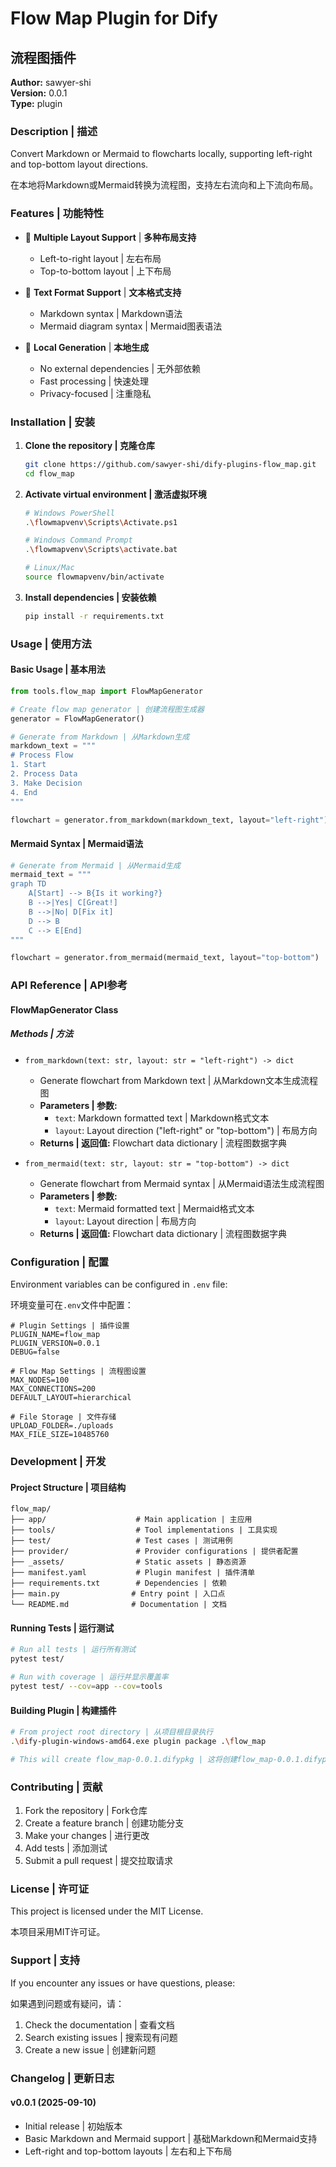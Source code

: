 # Flow Map Plugin for Dify
## 流程图插件

**Author:** sawyer-shi  
**Version:** 0.0.1  
**Type:** plugin  

### Description | 描述

Convert Markdown or Mermaid to flowcharts locally, supporting left-right and top-bottom layout directions.

在本地将Markdown或Mermaid转换为流程图，支持左右流向和上下流向布局。

### Features | 功能特性

- 🎨 **Multiple Layout Support** | **多种布局支持**
  - Left-to-right layout | 左右布局
  - Top-to-bottom layout | 上下布局
  
- 📝 **Text Format Support** | **文本格式支持**
  - Markdown syntax | Markdown语法
  - Mermaid diagram syntax | Mermaid图表语法
  
- 🔧 **Local Generation** | **本地生成**
  - No external dependencies | 无外部依赖
  - Fast processing | 快速处理
  - Privacy-focused | 注重隐私

### Installation | 安装

1. **Clone the repository | 克隆仓库**
   ```bash
   git clone https://github.com/sawyer-shi/dify-plugins-flow_map.git
   cd flow_map
   ```

2. **Activate virtual environment | 激活虚拟环境**
   ```bash
   # Windows PowerShell
   .\flowmapvenv\Scripts\Activate.ps1
   
   # Windows Command Prompt
   .\flowmapvenv\Scripts\activate.bat
   
   # Linux/Mac
   source flowmapvenv/bin/activate
   ```

3. **Install dependencies | 安装依赖**
   ```bash
   pip install -r requirements.txt
   ```

### Usage | 使用方法

#### Basic Usage | 基本用法

```python
from tools.flow_map import FlowMapGenerator

# Create flow map generator | 创建流程图生成器
generator = FlowMapGenerator()

# Generate from Markdown | 从Markdown生成
markdown_text = """
# Process Flow
1. Start
2. Process Data
3. Make Decision
4. End
"""

flowchart = generator.from_markdown(markdown_text, layout="left-right")
```

#### Mermaid Syntax | Mermaid语法

```python
# Generate from Mermaid | 从Mermaid生成
mermaid_text = """
graph TD
    A[Start] --> B{Is it working?}
    B -->|Yes| C[Great!]
    B -->|No| D[Fix it]
    D --> B
    C --> E[End]
"""

flowchart = generator.from_mermaid(mermaid_text, layout="top-bottom")
```

### API Reference | API参考

#### FlowMapGenerator Class

##### Methods | 方法

- `from_markdown(text: str, layout: str = "left-right") -> dict`
  - Generate flowchart from Markdown text | 从Markdown文本生成流程图
  - **Parameters | 参数:**
    - `text`: Markdown formatted text | Markdown格式文本
    - `layout`: Layout direction ("left-right" or "top-bottom") | 布局方向
  - **Returns | 返回值:** Flowchart data dictionary | 流程图数据字典

- `from_mermaid(text: str, layout: str = "top-bottom") -> dict`
  - Generate flowchart from Mermaid syntax | 从Mermaid语法生成流程图
  - **Parameters | 参数:**
    - `text`: Mermaid formatted text | Mermaid格式文本
    - `layout`: Layout direction | 布局方向
  - **Returns | 返回值:** Flowchart data dictionary | 流程图数据字典

### Configuration | 配置

Environment variables can be configured in `.env` file:

环境变量可在`.env`文件中配置：

```env
# Plugin Settings | 插件设置
PLUGIN_NAME=flow_map
PLUGIN_VERSION=0.0.1
DEBUG=false

# Flow Map Settings | 流程图设置
MAX_NODES=100
MAX_CONNECTIONS=200
DEFAULT_LAYOUT=hierarchical

# File Storage | 文件存储
UPLOAD_FOLDER=./uploads
MAX_FILE_SIZE=10485760
```

### Development | 开发

#### Project Structure | 项目结构

```
flow_map/
├── app/                    # Main application | 主应用
├── tools/                  # Tool implementations | 工具实现
├── test/                   # Test cases | 测试用例
├── provider/               # Provider configurations | 提供者配置
├── _assets/                # Static assets | 静态资源
├── manifest.yaml           # Plugin manifest | 插件清单
├── requirements.txt        # Dependencies | 依赖
├── main.py                # Entry point | 入口点
└── README.md              # Documentation | 文档
```

#### Running Tests | 运行测试

```bash
# Run all tests | 运行所有测试
pytest test/

# Run with coverage | 运行并显示覆盖率
pytest test/ --cov=app --cov=tools
```

#### Building Plugin | 构建插件

```bash
# From project root directory | 从项目根目录执行
.\dify-plugin-windows-amd64.exe plugin package .\flow_map

# This will create flow_map-0.0.1.difypkg | 这将创建flow_map-0.0.1.difypkg文件
```

### Contributing | 贡献

1. Fork the repository | Fork仓库
2. Create a feature branch | 创建功能分支
3. Make your changes | 进行更改
4. Add tests | 添加测试
5. Submit a pull request | 提交拉取请求

### License | 许可证

This project is licensed under the MIT License.

本项目采用MIT许可证。

### Support | 支持

If you encounter any issues or have questions, please:

如果遇到问题或有疑问，请：

1. Check the documentation | 查看文档
2. Search existing issues | 搜索现有问题
3. Create a new issue | 创建新问题

### Changelog | 更新日志

#### v0.0.1 (2025-09-10)
- Initial release | 初始版本
- Basic Markdown and Mermaid support | 基础Markdown和Mermaid支持
- Left-right and top-bottom layouts | 左右和上下布局
